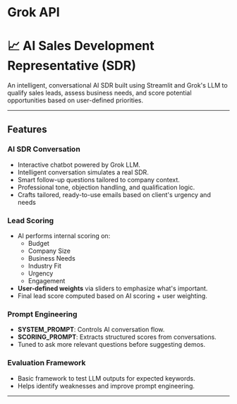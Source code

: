 # Grok API 

# 📈 AI Sales Development Representative (SDR) 

An intelligent, conversational AI SDR built using Streamlit and Grok's LLM to qualify sales leads, assess business needs, and score potential opportunities based on user-defined priorities.

---

## Features

### AI SDR Conversation
- Interactive chatbot powered by Grok LLM.
- Intelligent conversation simulates a real SDR.
- Smart follow-up questions tailored to company context.
- Professional tone, objection handling, and qualification logic.
- Crafts tailored, ready-to-use emails based on client's urgency and needs

### Lead Scoring
- AI performs internal scoring on:
  - Budget
  - Company Size
  - Business Needs
  - Industry Fit
  - Urgency
  - Engagement
- **User-defined weights** via sliders to emphasize what's important.
- Final lead score computed based on AI scoring + user weighting.

### Prompt Engineering
- **SYSTEM_PROMPT**: Controls AI conversation flow.
- **SCORING_PROMPT**: Extracts structured scores from conversations.
- Tuned to ask more relevant questions before suggesting demos.

### Evaluation Framework
- Basic framework to test LLM outputs for expected keywords.
- Helps identify weaknesses and improve prompt engineering.

---

